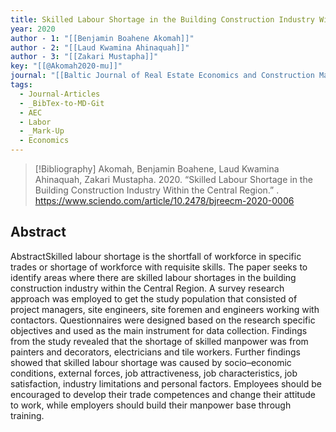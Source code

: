 ```yaml
---
title: Skilled Labour Shortage in the Building Construction Industry Within the Central Region
year: 2020
author - 1: "[[Benjamin Boahene Akomah]]"
author - 2: "[[Laud Kwamina Ahinaquah]]"
author - 3: "[[Zakari Mustapha]]"
key: "[[@Akomah2020-mu]]"
journal: "[[Baltic Journal of Real Estate Economics and Construction Management]]"
tags:
  - Journal-Articles
  - _BibTex-to-MD-Git
  - AEC
  - Labor
  - _Mark-Up
  - Economics
---
```


> [!Bibliography]
> Akomah, Benjamin Boahene, Laud Kwamina Ahinaquah, Zakari Mustapha. 2020. “Skilled Labour Shortage in the Building Construction Industry Within the Central Region.” . https://www.sciendo.com/article/10.2478/bjreecm-2020-0006

## Abstract
AbstractSkilled labour shortage is the shortfall of workforce in specific trades or shortage of workforce with requisite skills. The paper seeks to identify areas where there are skilled labour shortages in the building construction industry within the Central Region. A survey research approach was employed to get the study population that consisted of project managers, site engineers, site foremen and engineers working with contactors. Questionnaires were designed based on the research specific objectives and used as the main instrument for data collection. Findings from the study revealed that the shortage of skilled manpower was from painters and decorators, electricians and tile workers. Further findings showed that skilled labour shortage was caused by socio–economic conditions, external forces, job attractiveness, job characteristics, job satisfaction, industry limitations and personal factors. Employees should be encouraged to develop their trade competences and change their attitude to work, while employers should build their manpower base through training.